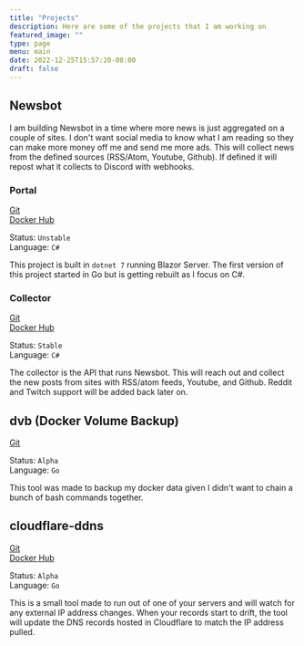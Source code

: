 ```yaml
---
title: "Projects"
description: Here are some of the projects that I am working on
featured_image: ""
type: page
menu: main
date: 2022-12-25T15:57:20-08:00
draft: false
---
```


## Newsbot

I am building Newsbot in a time where more news is just aggregated on a couple of sites.  I don't want social media to know what I am reading so they can make more money off me and send me more ads.  This will collect news from the defined sources (RSS/Atom, Youtube, Github).  If defined it will repost what it collects to Discord with webhooks.

### Portal

[Git](https://git.jamestombleson.com/jtom38/Newsbot.Portal)  
[Docker Hub](https://hub.docker.com/r/jtom38/newsbot-portal)

Status: `Unstable`  
Language: `C#`

This project is built in `dotnet 7` running Blazor Server.  The first version of this project started in Go but is getting rebuilt as I focus on C#.

### Collector

[Git](https://git.jamestombleson.com/jtom38/Newsbot.Collector)  
[Docker Hub](https://hub.docker.com/r/jtom38/newsbot-collector)

Status: `Stable`  
Language: `C#`

The collector is the API that runs Newsbot.  This will reach out and collect the new posts from sites with RSS/atom feeds, Youtube, and Github.  Reddit and Twitch support will be added back later on.

## dvb (Docker Volume Backup)

[Git](https://github.com/jtom38/dvb)

Status: `Alpha`  
Language: `Go`

This tool was made to backup my docker data given I didn't want to chain a bunch of bash commands together.  

## cloudflare-ddns

[Git](https://git.jamestombleson.com/jtom38/cloudflare-ddns)  
[Docker Hub](https://hub.docker.com/r/jtom38/cloudflare-ddns)

Status: `Alpha`  
Language: `Go`

This is a small tool made to run out of one of your servers and will watch for any external IP address changes.  When your records start to drift, the tool will update the DNS records hosted in Cloudflare to match the IP address pulled.
